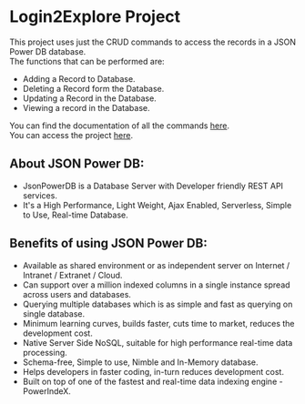 # Login2Explore Project
This project uses just the CRUD commands to access the records in a JSON Power DB database.<br>
The functions that can be performed are:
* Adding a Record to Database.
* Deleting a Record form the Database.
* Updating a Record in the Database.
* Viewing a record in the Database.

You can find the documentation of all the commands <a href="http://login2explore.com/jpdb/docs.html">here</a>.<br>
You can access the project <a href="public_html/index.html">here</a>.

## About JSON Power DB:
* JsonPowerDB is a Database Server with Developer friendly REST API services. 
* It's a High Performance, Light Weight, Ajax Enabled, Serverless, Simple to Use, Real-time Database.

## Benefits of using JSON Power DB:
* Available as shared environment or as independent server on Internet / Intranet / Extranet / Cloud.
* Can support over a million indexed columns in a single instance spread across users and databases.
* Querying multiple databases which is as simple and fast as querying on single database.
* Minimum learning curves, builds faster, cuts time to market, reduces the development cost.
* Native Server Side NoSQL, suitable for high performance real-time data processing.
* Schema-free, Simple to use, Nimble and In-Memory database.
* Helps developers in faster coding, in-turn reduces development cost.
* Built on top of one of the fastest and real-time data indexing engine - PowerIndeX.

